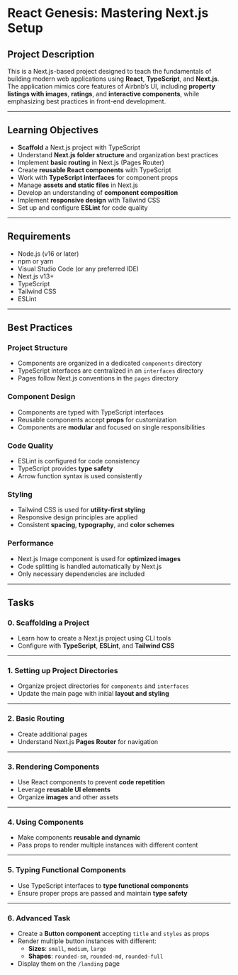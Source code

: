 # React Genesis: Mastering Next.js Setup

## **Project Description**

This is a Next.js-based project designed to teach the fundamentals of building modern web applications using **React**, **TypeScript**, and **Next.js**.  
The application mimics core features of Airbnb’s UI, including **property listings with images**, **ratings**, and **interactive components**, while emphasizing best practices in front-end development.

---

## **Learning Objectives**

- **Scaffold** a Next.js project with TypeScript
- Understand **Next.js folder structure** and organization best practices
- Implement **basic routing** in Next.js (Pages Router)
- Create **reusable React components** with TypeScript
- Work with **TypeScript interfaces** for component props
- Manage **assets and static files** in Next.js
- Develop an understanding of **component composition**
- Implement **responsive design** with Tailwind CSS
- Set up and configure **ESLint** for code quality

---

## **Requirements**

- Node.js (v16 or later)
- npm or yarn
- Visual Studio Code (or any preferred IDE)
- Next.js v13+
- TypeScript
- Tailwind CSS
- ESLint

---

## **Best Practices**

### **Project Structure**

- Components are organized in a dedicated `components` directory
- TypeScript interfaces are centralized in an `interfaces` directory
- Pages follow Next.js conventions in the `pages` directory

### **Component Design**

- Components are typed with TypeScript interfaces
- Reusable components accept **props** for customization
- Components are **modular** and focused on single responsibilities

### **Code Quality**

- ESLint is configured for code consistency
- TypeScript provides **type safety**
- Arrow function syntax is used consistently

### **Styling**

- Tailwind CSS is used for **utility-first styling**
- Responsive design principles are applied
- Consistent **spacing**, **typography**, and **color schemes**

### **Performance**

- Next.js Image component is used for **optimized images**
- Code splitting is handled automatically by Next.js
- Only necessary dependencies are included

---

## **Tasks**

### **0. Scaffolding a Project**

- Learn how to create a Next.js project using CLI tools
- Configure with **TypeScript**, **ESLint**, and **Tailwind CSS**

---

### **1. Setting up Project Directories**

- Organize project directories for `components` and `interfaces`
- Update the main page with initial **layout and styling**

---

### **2. Basic Routing**

- Create additional pages
- Understand Next.js **Pages Router** for navigation

---

### **3. Rendering Components**

- Use React components to prevent **code repetition**
- Leverage **reusable UI elements**
- Organize **images** and other assets

---

### **4. Using Components**

- Make components **reusable and dynamic**
- Pass props to render multiple instances with different content

---

### **5. Typing Functional Components**

- Use TypeScript interfaces to **type functional components**
- Ensure proper props are passed and maintain **type safety**

---

### **6. Advanced Task**

- Create a **Button component** accepting `title` and `styles` as props
- Render multiple button instances with different:
  - **Sizes**: `small`, `medium`, `large`
  - **Shapes**: `rounded-sm`, `rounded-md`, `rounded-full`
- Display them on the `/landing` page
